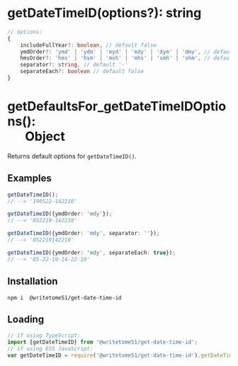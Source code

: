 # getDateTimeID(options?): string

```ts
// options:
{
    includeFullYear?: boolean, // default false
    ymdOrder?: 'ymd' | 'ydm' | 'myd' | 'mdy' | 'dym' | 'dmy', // default 'ymd'
    hmsOrder?: 'hms' | 'hsm' | 'msh' | 'mhs' | 'smh' | 'shm', // default 'hms'
    separator?: string, // default '-' 
    separateEach?: boolean // default false
}
```

# getDefaultsFor_getDateTimeIDOptions():<br>&nbsp;&nbsp;&nbsp;&nbsp;&nbsp;&nbsp;Object

Returns default options for `getDateTimeID()`.


## Examples
```ts
getDateTimeID();
// --> '190522-142210'

getDateTimeID({ymdOrder: 'mdy'});
// --> '052219-142210'

getDateTimeID({ymdOrder: 'mdy', separator: ''});
// --> '052219142210'

getDateTimeID({ymdOrder: 'mdy', separateEach: true});
// --> '05-22-19-14-22-10'
```


## Installation
`npm i  @writetome51/get-date-time-id`

## Loading
```ts
// if using TypeScript:
import {getDateTimeID} from '@writetome51/get-date-time-id';
// if using ES5 JavaScript:
var getDateTimeID = require('@writetome51/get-date-time-id').getDateTimeID;
```
